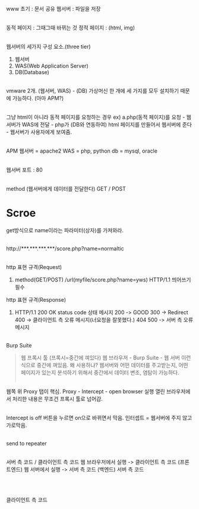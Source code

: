 www 초기 : 문서 공유 
웹서버 : 파일을 저장
<br /><br />

동적 페이지 : 그때그때 바뀌는 것
정적 페이지 : (html, img)
<br /><br />

웹서버의 세가지 구성 요소.(three tier)
1. 웹서버
2. WAS(Web Application Server)
3. DB(Database)
<br /><br />

vmware 2개. (웹서버, WAS) - (DB)
가상머신 한 개에 세 가지를 모두 설치하기 때문에 가능하다. (아마 APM?)
<br /><br />

그냥 html이 아니라 동적 페이지를 요청하는 경우
ex) a.php(동적 페이지)를 요청 - 웹서버가 WAS에 전달 - php가 (DB와 연동하여) html 페이지를 만들어서 웹서버에 준다 - 웹서버가 사용자에게 보여줌.
<br /><br />

APM 
웹서버 = apache2
WAS = php, python
db = mysql, oracle
<br /><br />

웹서버 포트 : 80
<br /><br />

method (웹서버에게 데이터를 전달한다)
GET / POST
<h1><?php echo $_GET['name']?> Scroe</h1>
get방식으로 name이라는 파라미터(상자)를 가져와라.
<br /><br />

http://\*\*\*.\*\*\*.\*\*\*.\*\*\*/score.php?name=normaltic
<br /><br />

http 표현 규격(Request)
1. method(GET/POST) /url(myfile/score.php?name=yws) HTTP/1.1
                   띄어쓰기 필수

http 표현 규격(Response)
1. HTTP/1.1 200 OK
status code 상태 메시지
200 -> GOOD
300 -> Redirect
400 -> 클라이언트 측 오류 메시지(너요청을 잘못했다.) 404
500 -> 서버 측 오류 메시지
<br /><br />



Burp Suite
> 웹 프록시 툴 (프록시=중간에 껴있다) 
웹 브라우저 - Burp Suite - 웹 서버
이런 식으로 중간에 껴있음. 
왜 사용하냐? 
웹서버와 어떤 데이터를 주고받는지, 어떤 페이지가 있는지 분석하기 위해서
중간에서 데이터 변조, 염탐이 가능하다.
<br /><br />

웹쪽 위 Proxy 탭이 핵심.
Proxy - Intercept - open browser 실행
열린 브라우저에서 처리한 내용은 무조건 프록시 툴로 넘어감.
<br /><br />

Intercept is off 
버튼을 누르면 on으로 바뀌면서 막음.
인터셉트 = 웹서버에 주지 않고 가로막음.
<br /><br />

send to repeater
<br /><br />


서버 측 코드 / 클라이언트 측 코드
웹 브라우저에서 실행 -> 클라이언트 측 코드 (프론트엔드)
웹 서버에서 실행 -> 서버 측 코드 (백엔드)
서버 측 코드
<?php ?>              
<br /><br />

클라이언트 측 코드
<h1> </h1>
<script> </script>

<br /><br />